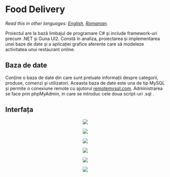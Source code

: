 # Food Delivery

*Read this in other languages: [English](README.en.md), [Romanian](README.md).*

Proiectul are la bază limbajul de programare C# și include framework-uri precum .NET și Guna UI2. Constă în analiza, proiectarea și implementarea unei baze de date și a aplicației grafice aferente care să modeleze activitatea unui restaurant online.


## Baza de date

Conține o baza de date din care sunt preluate informații despre categorii, produse, comenzi și utilizatori. Aceasta baza de date este una de tip MySQL și permite o conexiune remote cu ajutorul [remotemysql.com](https://remotemysql.com/). Administrarea se face prin phpMyAdmin, in care se introduc cele doua script-uri .sql .

## Interfața

<p align="center">
  <img src="https://i.ibb.co/Mc5Xzph/Screenshot-8.png">
</p>

<p align="center">
  <img src="https://i.ibb.co/PGQBcFt/Screenshot-9.png">
</p>

<p align="center">
  <img src="https://i.ibb.co/svd6VWd/Screenshot-11.png">
</p>

<p align="center">
  <img src="https://i.ibb.co/1TS7fQt/Screenshot-12.png">
</p>

<p align="center">
  <img src="https://i.ibb.co/0Fm892x/Screenshot-13.png">
</p>

<p align="center">
  <img src="https://i.ibb.co/k23cFm5/Screenshot-14.png">
</p>

